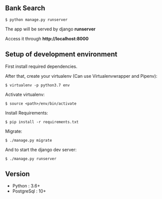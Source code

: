 ## Bank Search

    $ python manage.py runserver

The app will be served by django **runserver**

Access it through **http://localhost:8000**

## Setup of development environment

First install required dependencies.

After that, create your virtualenv (Can use Virtualenvwrapper and Pipenv):

    $ virtualenv -p python3.7 env
    
Activate virtualenv:

    $ source <path>/env/bin/activate

Install Requirements:

    $ pip install -r requirements.txt
    
Migrate:

    $ ./manage.py migrate
    
And to start the django dev server:

    $ ./manage.py runserver

## Version
* Python : 3.6+
* PostgreSql : 10+

